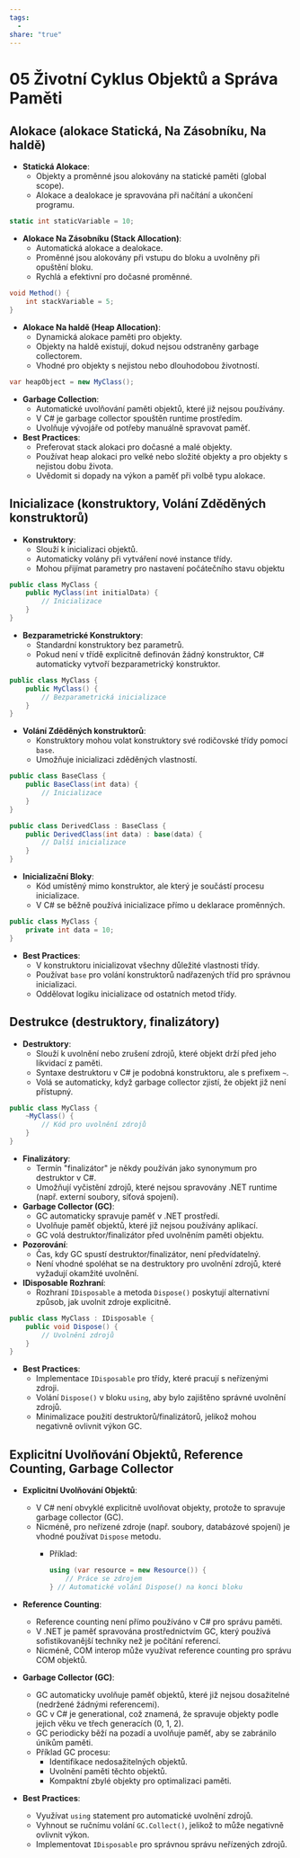 ```yaml
---
tags:
  - 
share: "true"
---
```


# 05 Životní Cyklus Objektů a Správa Paměti

## Alokace (alokace Statická, Na Zásobníku, Na haldě)

- **Statická Alokace**:
	- Objekty a proměnné jsou alokovány na statické paměti (global scope).
	- Alokace a dealokace je spravována při načítání a ukončení programu.

```csharp
static int staticVariable = 10;
```

- **Alokace Na Zásobníku (Stack Allocation)**:
	- Automatická alokace a dealokace.
	- Proměnné jsou alokovány při vstupu do bloku a uvolněny při opuštění bloku.
	- Rychlá a efektivní pro dočasné proměnné.

```csharp
void Method() {
	int stackVariable = 5;
}
```

- **Alokace Na haldě (Heap Allocation)**:
	- Dynamická alokace paměti pro objekty.
	- Objekty na haldě existují, dokud nejsou odstraněny garbage collectorem.
	- Vhodné pro objekty s nejistou nebo dlouhodobou životností.

```csharp
var heapObject = new MyClass();
```

- **Garbage Collection**:
	- Automatické uvolňování paměti objektů, které již nejsou používány.
	- V C# je garbage collector spouštěn runtime prostředím.
	- Uvolňuje vývojáře od potřeby manuálně spravovat paměť.
- **Best Practices**:
	- Preferovat stack alokaci pro dočasné a malé objekty.
	- Používat heap alokaci pro velké nebo složité objekty a pro objekty s nejistou dobu života.
	- Uvědomit si dopady na výkon a paměť při volbě typu alokace.

## Inicializace (konstruktory, Volání Zděděných konstruktorů)

- **Konstruktory**:
	- Slouží k inicializaci objektů.
	- Automaticky volány při vytváření nové instance třídy.
	- Mohou přijímat parametry pro nastavení počátečního stavu objektu

```csharp
public class MyClass {
	public MyClass(int initialData) {
		// Inicializace
	}
}
```

- **Bezparametrické Konstruktory**:
	- Standardní konstruktory bez parametrů.
	- Pokud není v třídě explicitně definován žádný konstruktor, C# automaticky vytvoří bezparametrický konstruktor.

```csharp
public class MyClass {
	public MyClass() {
		// Bezparametrická inicializace
	}
}
```

- **Volání Zděděných konstruktorů**:
	- Konstruktory mohou volat konstruktory své rodičovské třídy pomocí `base`.
	- Umožňuje inicializaci zděděných vlastností.

```csharp
public class BaseClass {
	public BaseClass(int data) {
		// Inicializace
	}
}

public class DerivedClass : BaseClass {
	public DerivedClass(int data) : base(data) {
		// Další inicializace
	}
}
```

- **Inicializační Bloky**:
	- Kód umístěný mimo konstruktor, ale který je součástí procesu inicializace.
	- V C# se běžně používá inicializace přímo u deklarace proměnných.

```csharp
public class MyClass {
	private int data = 10;
}
```

- **Best Practices**:
	- V konstruktoru inicializovat všechny důležité vlastnosti třídy.
	- Používat `base` pro volání konstruktorů nadřazených tříd pro správnou inicializaci.
	- Oddělovat logiku inicializace od ostatních metod třídy.

## Destrukce (destruktory, finalizátory)

- **Destruktory**:
	- Slouží k uvolnění nebo zrušení zdrojů, které objekt drží před jeho likvidací z paměti.
	- Syntaxe destruktoru v C# je podobná konstruktoru, ale s prefixem `~`.
	- Volá se automaticky, když garbage collector zjistí, že objekt již není přístupný.

```csharp
public class MyClass {
	~MyClass() {
		// Kód pro uvolnění zdrojů
	}
}
```

- **Finalizátory**:
	- Termín "finalizátor" je někdy používán jako synonymum pro destruktor v C#.
	- Umožňují vyčistění zdrojů, které nejsou spravovány .NET runtime (např. externí soubory, síťová spojení).
- **Garbage Collector (GC)**:
	- GC automaticky spravuje paměť v .NET prostředí.
	- Uvolňuje paměť objektů, které již nejsou používány aplikací.
	- GC volá destruktor/finalizátor před uvolněním paměti objektu.
- **Pozorování**:
	- Čas, kdy GC spustí destruktor/finalizátor, není předvídatelný.
	- Není vhodné spoléhat se na destruktory pro uvolnění zdrojů, které vyžadují okamžité uvolnění.
- **IDisposable Rozhraní**:
	- Rozhraní `IDisposable` a metoda `Dispose()` poskytují alternativní způsob, jak uvolnit zdroje explicitně.

```csharp
public class MyClass : IDisposable {
	public void Dispose() {
		// Uvolnění zdrojů
	}
}
```

- **Best Practices**:
	- Implementace `IDisposable` pro třídy, které pracují s neřízenými zdroji.
	- Volání `Dispose()` v bloku `using`, aby bylo zajištěno správné uvolnění zdrojů.
	- Minimalizace použití destruktorů/finalizátorů, jelikož mohou negativně ovlivnit výkon GC.

## Explicitní Uvolňování Objektů, Reference Counting, Garbage Collector

- **Explicitní Uvolňování Objektů**:
	- V C# není obvyklé explicitně uvolňovat objekty, protože to spravuje garbage collector (GC).
	- Nicméně, pro neřízené zdroje (např. soubory, databázové spojení) je vhodné používat `Dispose` metodu.
		- Příklad:

			```csharp
			using (var resource = new Resource()) {
			    // Práce se zdrojem
			} // Automatické volání Dispose() na konci bloku
			```

- **Reference Counting**:
	- Reference counting není přímo používáno v C# pro správu paměti.
	- V .NET je paměť spravována prostřednictvím GC, který používá sofistikovanější techniky než je počítání referencí.
	- Nicméně, COM interop může využívat reference counting pro správu COM objektů.
- **Garbage Collector (GC)**:
	- GC automaticky uvolňuje paměť objektů, které již nejsou dosažitelné (nedržené žádnými referencemi).
	- GC v C# je generational, což znamená, že spravuje objekty podle jejich věku ve třech generacích (0, 1, 2).
	- GC periodicky běží na pozadí a uvolňuje paměť, aby se zabránilo únikům paměti.
	- Příklad GC procesu:
		- Identifikace nedosažitelných objektů.
		- Uvolnění paměti těchto objektů.
		- Kompaktní zbylé objekty pro optimalizaci paměti.
- **Best Practices**:
	- Využívat `using` statement pro automatické uvolnění zdrojů.
	- Vyhnout se ručnímu volání `GC.Collect()`, jelikož to může negativně ovlivnit výkon.
	- Implementovat `IDisposable` pro správnou správu neřízených zdrojů.
